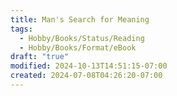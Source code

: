 ```yaml
---
title: Man's Search for Meaning
tags:
  - Hobby/Books/Status/Reading
  - Hobby/Books/Format/eBook
draft: "true"
modified: 2024-10-13T14:51:15-07:00
created: 2024-07-08T04:26:20-07:00
---
```


